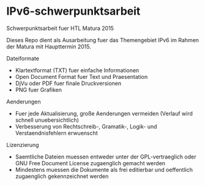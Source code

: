 # IPv6-schwerpunktsarbeit
Schwerpunktsarbeit fuer HTL Matura 2015

Dieses Repo dient als Ausarbeitung fuer das Themengebiet IPv6 im Rahmen der Matura mit Haupttermin 2015.

Dateiformate
- Klartextformat (TXT) fuer einfache Informationen
- Open Document Format fuer Text und Praesentation
- DjVu oder PDF fuer finale Druckversionen
- PNG fuer Grafiken
 
Aenderungen
- Fuer jede Aktualisierung, große Aenderungen vermeiden (Verlauf wird schnell unuebersichtlich)
- Verbesserung von Rechtschreib-, Gramatik-, Logik- und Verstaendnisfehlern erwuenscht
 
Lizenzierung
- Saemtliche Dateien muessen entweder unter der GPL-vertraeglich oder GNU Free Document License zugaenglich gemacht werden
- Mindestens muessen die Dokumente als frei editierbar und oeffentlich zugaenglich gekennzeichnet werden
